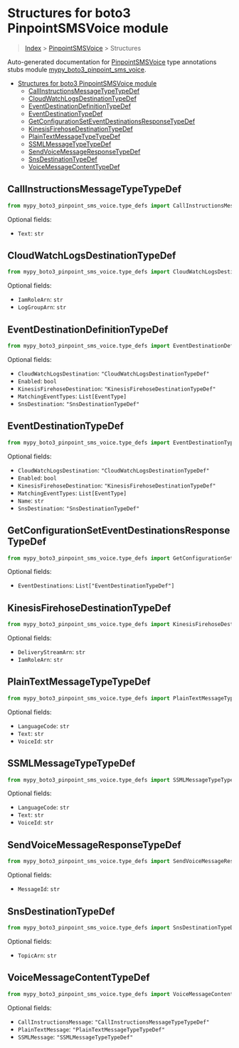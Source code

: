# Structures for boto3 PinpointSMSVoice module

> [Index](../index.md) > [PinpointSMSVoice](./index.md) > Structures

Auto-generated documentation for [PinpointSMSVoice](https://boto3.amazonaws.com/v1/documentation/api/latest/reference/services/pinpoint-sms-voice.html#PinpointSMSVoice)
type annotations stubs module [mypy_boto3_pinpoint_sms_voice](https://pypi.org/project/mypy-boto3-pinpoint-sms-voice/).

- [Structures for boto3 PinpointSMSVoice module](#structures-for-boto3-pinpointsmsvoice-module)
  - [CallInstructionsMessageTypeTypeDef](#callinstructionsmessagetypetypedef)
  - [CloudWatchLogsDestinationTypeDef](#cloudwatchlogsdestinationtypedef)
  - [EventDestinationDefinitionTypeDef](#eventdestinationdefinitiontypedef)
  - [EventDestinationTypeDef](#eventdestinationtypedef)
  - [GetConfigurationSetEventDestinationsResponseTypeDef](#getconfigurationseteventdestinationsresponsetypedef)
  - [KinesisFirehoseDestinationTypeDef](#kinesisfirehosedestinationtypedef)
  - [PlainTextMessageTypeTypeDef](#plaintextmessagetypetypedef)
  - [SSMLMessageTypeTypeDef](#ssmlmessagetypetypedef)
  - [SendVoiceMessageResponseTypeDef](#sendvoicemessageresponsetypedef)
  - [SnsDestinationTypeDef](#snsdestinationtypedef)
  - [VoiceMessageContentTypeDef](#voicemessagecontenttypedef)

## CallInstructionsMessageTypeTypeDef

```python
from mypy_boto3_pinpoint_sms_voice.type_defs import CallInstructionsMessageTypeTypeDef
```




Optional fields:
- `Text`: `str`


## CloudWatchLogsDestinationTypeDef

```python
from mypy_boto3_pinpoint_sms_voice.type_defs import CloudWatchLogsDestinationTypeDef
```




Optional fields:
- `IamRoleArn`: `str`
- `LogGroupArn`: `str`


## EventDestinationDefinitionTypeDef

```python
from mypy_boto3_pinpoint_sms_voice.type_defs import EventDestinationDefinitionTypeDef
```




Optional fields:
- `CloudWatchLogsDestination`: `"CloudWatchLogsDestinationTypeDef"`
- `Enabled`: `bool`
- `KinesisFirehoseDestination`: `"KinesisFirehoseDestinationTypeDef"`
- `MatchingEventTypes`: `List[EventType]`
- `SnsDestination`: `"SnsDestinationTypeDef"`


## EventDestinationTypeDef

```python
from mypy_boto3_pinpoint_sms_voice.type_defs import EventDestinationTypeDef
```




Optional fields:
- `CloudWatchLogsDestination`: `"CloudWatchLogsDestinationTypeDef"`
- `Enabled`: `bool`
- `KinesisFirehoseDestination`: `"KinesisFirehoseDestinationTypeDef"`
- `MatchingEventTypes`: `List[EventType]`
- `Name`: `str`
- `SnsDestination`: `"SnsDestinationTypeDef"`


## GetConfigurationSetEventDestinationsResponseTypeDef

```python
from mypy_boto3_pinpoint_sms_voice.type_defs import GetConfigurationSetEventDestinationsResponseTypeDef
```




Optional fields:
- `EventDestinations`: `List["EventDestinationTypeDef"]`


## KinesisFirehoseDestinationTypeDef

```python
from mypy_boto3_pinpoint_sms_voice.type_defs import KinesisFirehoseDestinationTypeDef
```




Optional fields:
- `DeliveryStreamArn`: `str`
- `IamRoleArn`: `str`


## PlainTextMessageTypeTypeDef

```python
from mypy_boto3_pinpoint_sms_voice.type_defs import PlainTextMessageTypeTypeDef
```




Optional fields:
- `LanguageCode`: `str`
- `Text`: `str`
- `VoiceId`: `str`


## SSMLMessageTypeTypeDef

```python
from mypy_boto3_pinpoint_sms_voice.type_defs import SSMLMessageTypeTypeDef
```




Optional fields:
- `LanguageCode`: `str`
- `Text`: `str`
- `VoiceId`: `str`


## SendVoiceMessageResponseTypeDef

```python
from mypy_boto3_pinpoint_sms_voice.type_defs import SendVoiceMessageResponseTypeDef
```




Optional fields:
- `MessageId`: `str`


## SnsDestinationTypeDef

```python
from mypy_boto3_pinpoint_sms_voice.type_defs import SnsDestinationTypeDef
```




Optional fields:
- `TopicArn`: `str`


## VoiceMessageContentTypeDef

```python
from mypy_boto3_pinpoint_sms_voice.type_defs import VoiceMessageContentTypeDef
```




Optional fields:
- `CallInstructionsMessage`: `"CallInstructionsMessageTypeTypeDef"`
- `PlainTextMessage`: `"PlainTextMessageTypeTypeDef"`
- `SSMLMessage`: `"SSMLMessageTypeTypeDef"`

